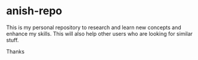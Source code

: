 # anish-repo
This is my personal repository to research and learn new concepts and enhance my skills. This will also help other users who are looking for similar stuff.

Thanks
